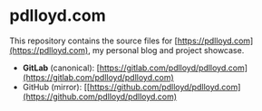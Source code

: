 # pdlloyd.com

This repository contains the source files for [https://pdlloyd.com](https://pdlloyd.com), my personal blog and project showcase.

- **GitLab** (canonical): [https://gitlab.com/pdlloyd/pdlloyd.com](https://gitlab.com/pdlloyd/pdlloyd.com)
- GitHub (mirror): [[https://github.com/pdlloyd/pdlloyd.com](https://github.com/pdlloyd/pdlloyd.com)
